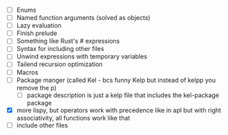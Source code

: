 - [ ] Enums
- [ ] Named function arguments (solved as objects)
- [ ] Lazy evaluation
- [ ] Finish prelude
- [ ] Something like Rust's # expressions
- [ ] Syntax for including other files
- [ ] Unwind expressions with temporary variables
- [ ] Tailend recursion optimization
- [ ] Macros
- [ ] Package manger (called Kel - bcs funny Kelp but instead of kelpp you remove the p)
    - [ ] package description is just a kelp file that includes the kel-package package
- [x] more lispy, but operators work with precedence like in apl but with right associativity, all functions work like that
- [ ] include other files